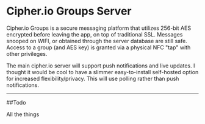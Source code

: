 Cipher.io Groups Server
================

Cipher.io Groups is a secure messaging platform that utilizes 256-bit AES encrypted before leaving the app, on top of traditional SSL. Messages snooped on WIFI, or obtained through the server database are still safe. Access to a group (and AES key) is granted via a physical NFC "tap" with other privileges.

The main cipher.io server will support push notifications and live updates. I thought it would be cool to have a slimmer easy-to-install self-hosted option for increased flexibility/privacy. This will use polling rather than push notifications.

---

##Todo

All the things